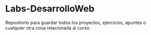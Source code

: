 # Labs-DesarrolloWeb
Repositorio para guardar todos los proyectos, ejercicios, apuntes o cualquier otra cosa relacionada al curso. 
